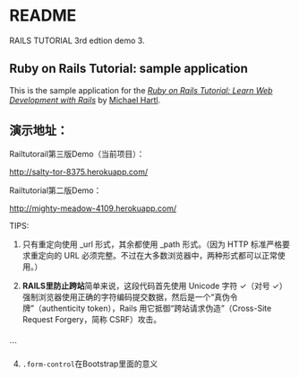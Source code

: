 # README

RAILS TUTORIAL 3rd edtion demo 3.

## Ruby on Rails Tutorial: sample application

This is the sample application for the
[*Ruby on Rails Tutorial:
Learn Web Development with Rails*](http://www.railstutorial.org/)
by [Michael Hartl](http://www.michaelhartl.com/).

## 演示地址：

Railtutorail第三版Demo（当前项目）：

http://salty-tor-8375.herokuapp.com/

Railtutorial第二版Demo：

http://mighty-meadow-4109.herokuapp.com/

TIPS:

1. 只有重定向使用 _url 形式，其余都使用 _path 形式。（因为 HTTP 标准严格要求重定向的 URL 必须完整。不过在大多数浏览器中，两种形式都可以正常使用。）

3. **RAILS里防止跨站**简单来说，这段代码首先使用 Unicode 字符 &#x2713;（对号 ✓）强制浏览器使用正确的字符编码提交数据，然后是一个“真伪令牌”（authenticity token），Rails 用它抵御“跨站请求伪造”（Cross-Site Request Forgery，简称 CSRF）攻击。

   ```
<div style="display:none">
  <input name="utf8" type="hidden" value="&#x2713;" />
  <input name="authenticity_token" type="hidden"
         value="NNb6+J/j46LcrgYUC60wQ2titMuJQ5lLqyAbnbAUkdo=" />
</div>
   ```

4. `.form-control`在Bootstrap里面的意义
